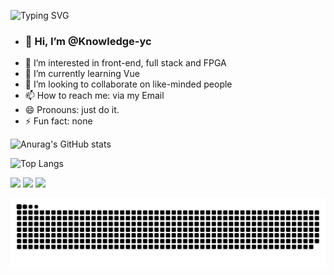 <!-- 打字特效 -->
![Typing SVG](https://readme-typing-svg.demolab.com/?lines=Welcome+to+Knowledge-yc!;Always+act+with+intention+and+passion.)
- ### 👋 Hi, I’m @Knowledge-yc
- 👀 I’m interested in front-end, full stack and FPGA
- 🌱 I’m currently learning Vue
- 💞️ I’m looking to collaborate on like-minded people
- 📫 How to reach me: via my Email
- 😄 Pronouns: just do it.
- ⚡ Fun fact: none

<!-- GitHub 统计卡片 -->
![Anurag's GitHub stats](https://github-readme-stats.vercel.app/api?username=knowledge-yc)

<!-- GitHub 使用语言统计 -->
![Top Langs](https://github-readme-stats.vercel.app/api/top-langs/?username=knowledge-yc)


<!-- GitHub 徽章 -->
<img src="https://img.shields.io/badge/-HTML5-E34F26?style=flat-square&logo=html5&logoColor=white" /> <img src="https://img.shields.io/badge/-CSS3-1572B6?style=flat-square&logo=css3" /> <img src="https://img.shields.io/badge/-JavaScript-oringe?style=flat-square&logo=javascript" />

<!-- 贪吃蛇 -->
<picture>
  <source media="(prefers-color-scheme: dark)" srcset="https://raw.githubusercontent.com/knowledge-yc/knowledge-yc/output/github-contribution-grid-snake-dark.svg">
  <source media="(prefers-color-scheme: light)" srcset="https://raw.githubusercontent.com/knowledge-yc/knowledge-yc/output/github-contribution-grid-snake.svg">
  <img alt="github contribution grid snake animation" src="https://raw.githubusercontent.com/knowledge-yc/knowledge-yc/output/github-contribution-grid-snake.svg">
</picture>

<!---
Knowledge-yc/Knowledge-yc is a ✨ special ✨ repository because its `README.md` (this file) appears on your GitHub profile.
You can click the Preview link to take a look at your changes.
--->
